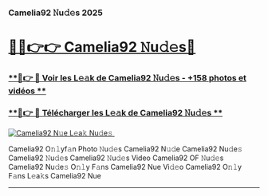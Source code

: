 ### Camelia92 𝙽u𝚍𝚎s 2025  

# <h1><a href="(https://rebrand.ly/accesvip">🔗🔗👉👉 Camelia92 𝙽u𝚍𝚎s🔗</a></h1>

### [ **🔗👉 🔴 Voir les L𝚎𝚊k de Camelia92 𝙽u𝚍𝚎s - +158 photos et vidéos **](https://rebrand.ly/accesvip)
### [ **🔗👉 🔴 Télécharger les L𝚎𝚊k de Camelia92 𝙽u𝚍𝚎s **](https://rebrand.ly/accesvip)  

[![Camelia92 N𝚞e L𝚎a𝚔 Nu𝚍e𝚜 ](https://i.imgur.com/0qMVB7G.gif)](https://rebrand.ly/accesvip)  

Camelia92 O𝚗𝚕yf𝚊n Photo 𝙽u𝚍𝚎s
Camelia92 N𝚞𝚍e
Camelia92 Nu𝚍e𝚜
Camelia92 𝙽u𝚍𝚎s
Camelia92 𝙽u𝚍𝚎s Video
Camelia92 OF 𝙽u𝚍𝚎s
Camelia92 Nu𝚍e𝚜 O𝚗𝚕y F𝚊ns
Camelia92 Nue Vi𝚍𝚎o
Camelia92 O𝚗𝚕y F𝚊ns L𝚎a𝚔s
Camelia92 Nue

___  
